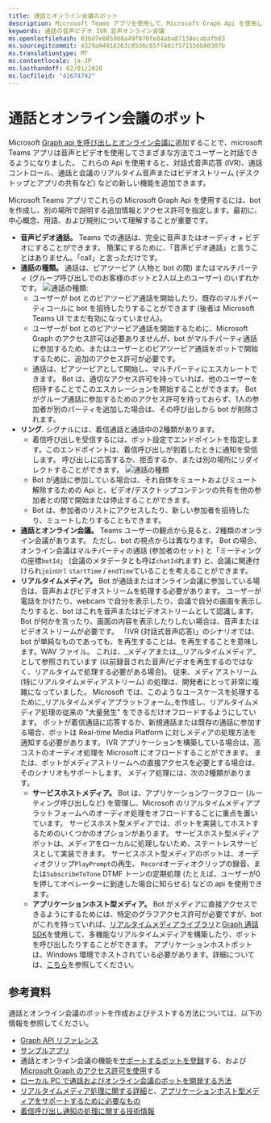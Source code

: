 ```yaml
---
title: 通話とオンライン会議のボット
description: Microsoft Teams アプリを使用して、Microsoft Graph Api を使用して通話やオンライン会議で音声とビデオを使用してユーザーと対話する方法について説明します。
keywords: 通話の音声ビデオ IVR 音声オンライン会議
ms.openlocfilehash: 03bd7e085908a49f070fe84aba87138ecabafb83
ms.sourcegitcommit: 4329a94918263c85d6c65ff401f571556b80307b
ms.translationtype: MT
ms.contentlocale: ja-JP
ms.lasthandoff: 02/01/2020
ms.locfileid: "41674792"
---
```

# <a name="calls-and-online-meetings-bots"></a>通話とオンライン会議のボット

Microsoft [Graph api を呼び出しとオンライン会議に](/graph/api/resources/communications-api-overview?view=graph-rest-beta)追加することで、microsoft Teams アプリは音声とビデオを使用してさまざまな方法でユーザーと対話できるようになりました。 これらの Api を使用すると、対話式音声応答 (IVR)、通話コントロール、通話と会議のリアルタイム音声またはビデオストリーム (デスクトップとアプリの共有など) などの新しい機能を追加できます。

Microsoft Teams アプリでこれらの Microsoft Graph Api を使用するには、bot を作成し、別の場所で説明する追加情報とアクセス許可を指定します。最初に、中心概念、用語、および規則について理解することが重要です。

* **音声ビデオ通話。** Teams での通話は、完全に音声またはオーディオ + ビデオにすることができます。 簡潔にするために、「音声ビデオ通話」と言うことはありません。「call」と言っただけです。
* **通話の種類。** 通話は、ピアツーピア (人物と bot の間) またはマルチパーティ (グループ呼び出しでのお客様のボットと2人以上のユーザー) のいずれかです。
  ![通話の](~/assets/images/calls-and-meetings/call-types.png)種類:
  * ユーザーが bot とのピアツーピア通話を開始したり、既存のマルチパーティコールに bot を招待したりすることができます (後者は Microsoft Teams UI でまだ有効になっていません)。
  * ユーザーが bot とのピアツーピア通話を開始するために、Microsoft Graph のアクセス許可は必要ありませんが、bot がマルチパーティ通話に参加するため、またはユーザーとのピアツーピア通話をボットで開始するために、追加のアクセス許可が必要です。
  * 通話は、ピアツーピアとして開始し、マルチパーティにエスカレートできます。 Bot は、適切なアクセス許可を持っていれば、他のユーザーを招待することでこのエスカレーションを開始することができます。 Bot がグループ通話に参加するためのアクセス許可を持っておらず、1人の参加者が別のパーティを追加した場合は、その呼び出しから bot が削除されます。
* **リング.** シグナルには、着信通話と通話中の2種類があります。
  * 着信呼び出しを受信するには、ボット設定でエンドポイントを指定します。このエンドポイントは、着信呼び出しが到着したときに通知を受信します。 呼び出しに応答するか、拒否するか、または別の場所にリダイレクトすることができます。
  ![通話の種類](~/assets/images/calls-and-meetings/call-handling.png)
  * Bot が通話に参加している場合は、それ自体をミュートおよびミュート解除するための Api と、ビデオ/デスクトップコンテンツの共有を他の参加者との間で開始または停止することができます。
  * Bot は、参加者のリストにアクセスしたり、新しい参加者を招待したり、ミュートしたりすることもできます。
* **通話とオンライン会議。** Teams ユーザーの観点から見ると、2種類のオンライン会議があります。 ただし、bot の視点からは異なります。 Bot の場合、オンライン会議はマルチパーティの通話 (参加者のセット) と「ミーティングの座標`botId`」 (会議のメタデータとも呼ば`chatId`れます) と、会議に関連付けられ`joinUrl` `startTime` / `endTime`ていることを考えることができます。
* **リアルタイムメディア。** Bot が通話またはオンライン会議に参加している場合は、音声およびビデオストリームを処理する必要があります。 ユーザーが電話をかけたり、webcam で自分を表示したり、会議で自分の画面を表示したりすると、bot はこれを音声またはビデオストリームとして認識します。 Bot が何かを言ったり、画面の内容を表示したりしたい場合は、音声またはビデオストリームが必要です。 「IVR (対話式音声応答)」のシナリオでは、bot が単純なものであっても、を再生することは、を再生することを意味します。WAV ファイル。 これは、_メディアまたは__リアルタイムメディア_として参照されています (以前録音された音声/ビデオを再生するのではなく、リアルタイムで処理する必要がある場合)。 従来、メディアストリーム (特にリアルタイムメディアストリーム) の処理は、開発者にとって非常に複雑になっていました。 Microsoft では、このようなユースケースを処理するために_リアルタイムメディアプラットフォーム_を作成し、リアルタイムメディア処理の従来の "大量発生" をできるだけオフロードするようにしています。  ボットが着信通話に応答するか、新規通話または既存の通話に参加する場合、ボットは Real-time Media Platform に対しメディアの処理方法を通知する必要があります。 IVR アプリケーションを構築している場合は、高コストのオーディオ処理を Microsoft にオフロードすることができます。 または、ボットがメディアストリームへの直接アクセスを必要とする場合は、そのシナリオもサポートします。 メディア処理には、次の2種類があります。
  * **サービスホストメディア。** Bot は、アプリケーションワークフロー (ルーティング呼び出しなど) を管理し、Microsoft のリアルタイムメディアプラットフォームへのオーディオ処理をオフロードすることに重点を置いています。 サービスホスト型メディアでは、ボットを実装してホストするためのいくつかのオプションがあります。 サービスホスト型メディアボットは、メディアをローカルに処理しないため、ステートレスサービスとして実装できます。 サービスホスト型メディアのボットは、オーディオクリップ`PlayPrompt`の再生、 `Record`オーディオクリップの録音、または`SubscribeToTone` DTMF トーンの定期処理 (たとえば、ユーザーが0を押してオペレーターに到達した場合に知らせる) などの api を使用できます。
  * **アプリケーションホスト型メディア。** Bot がメディアに直接アクセスできるようにするためには、特定のグラフアクセス許可が必要ですが、bot がこれを持っていれば、[リアルタイムメディアライブラリ](https://www.nuget.org/packages/Microsoft.Graph.Communications.Calls.Media/)と[Graph 通話 SDK](https://microsoftgraph.github.io/microsoft-graph-comms-samples/docs/articles/index.html#graph-calling-sdk-and-stateful-client-builder)を使用して、多機能なリアルタイムメディアを構築したり、ボットを呼び出したりすることができます。 アプリケーションホストボットは、Windows 環境でホストされている必要があります。詳細については、[こちら](./requirements-considerations-application-hosted-media-bots.md)を参照してください。

## <a name="further-reading"></a>参考資料

通話とオンライン会議のボットを作成およびテストする方法については、以下の情報を参照してください。

* [Graph API リファレンス](/graph/api/resources/communications-api-overview?view=graph-rest-beta)
* [サンプルアプリ](https://github.com/microsoftgraph/microsoft-graph-comms-samples)
* 通話とオンライン会議の機能を[サポートするボットを登録](./registering-calling-bot.md)する、および[Microsoft Graph のアクセス許可を使用](/registering-calling-bot.md#add-microsoft-graph-permissions)する
* [ローカル PC で通話およびオンライン会議のボットを開発する方法](./debugging-local-testing-calling-meeting-bots.md)
* [リアルタイムメディア処理に関する詳細](./real-time-media-concepts.md)と、[アプリケーションホスト型メディアをサポートするために必要なもの](./requirements-considerations-application-hosted-media-bots.md)
* [着信呼び出し通知の処理に関する技術情報](./call-notifications.md)
